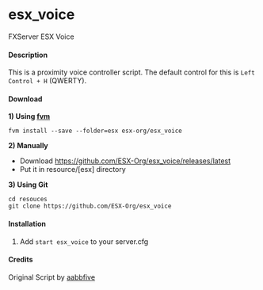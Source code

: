 # esx_voice
FXServer ESX Voice


#### Description
This is a proximity voice controller script. The default control for this is `Left Control + H` (QWERTY).

#### Download

**1) Using [fvm](https://github.com/qlaffont/fvm-installer)**
```
fvm install --save --folder=esx esx-org/esx_voice
```

**2) Manually**
- Download https://github.com/ESX-Org/esx_voice/releases/latest
- Put it in resource/[esx] directory

**3) Using Git**

```
cd resouces
git clone https://github.com/ESX-Org/esx_voice
```

#### Installation

1) Add `start esx_voice` to your server.cfg


#### Credits
Original Script by [aabbfive](https://github.com/aabbfive/voicecontroller)
